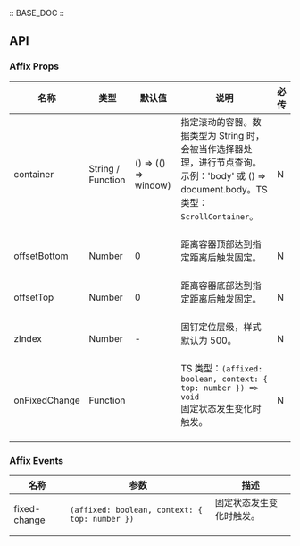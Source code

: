 :: BASE_DOC ::

## API
### Affix Props

名称 | 类型 | 默认值 | 说明 | 必传
-- | -- | -- | -- | --
container | String / Function | () => (() => window) | 指定滚动的容器。数据类型为 String 时，会被当作选择器处理，进行节点查询。示例：'body' 或 () => document.body。TS 类型：`ScrollContainer`。<br/><br/> | N
offsetBottom | Number | 0 |  距离容器顶部达到指定距离后触发固定。<br/><br/> | N
offsetTop | Number | 0 |  距离容器底部达到指定距离后触发固定。<br/><br/> | N
zIndex | Number | - | 固钉定位层级，样式默认为 500。<br/><br/> | N
onFixedChange | Function |  | TS 类型：`(affixed: boolean, context: { top: number }) => void`<br/>固定状态发生变化时触发。<br/><br/> | N

### Affix Events

名称 | 参数 | 描述
-- | -- | --
fixed-change | `(affixed: boolean, context: { top: number })` | 固定状态发生变化时触发。<br/><br/>

